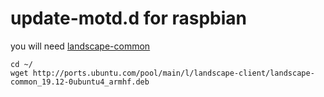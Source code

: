 # update-motd.d for raspbian

you will need [landscape-common](https://ubuntu.pkgs.org/20.04/ubuntu-main-armhf/landscape-common_19.12-0ubuntu4_armhf.deb.html)

```
cd ~/
wget http://ports.ubuntu.com/pool/main/l/landscape-client/landscape-common_19.12-0ubuntu4_armhf.deb
```
